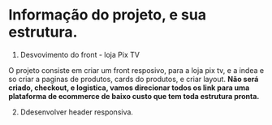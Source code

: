 # Informação do projeto, e sua estrutura.

1. Desvovimento do front - loja Pix TV 

O projeto consiste em criar um front resposivo, para a loja pix tv, e a indea e so criar a paginas de produtos, cards do produtos, e criar layout. **Não será criado, checkout, e logistica, vamos direcionar todos os link para uma plataforma de ecommerce de baixo custo que tem toda estrutura pronta.**


2. Ddesenvolver header responsiva. 